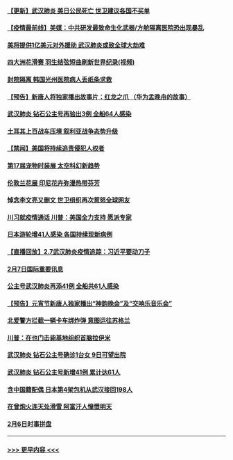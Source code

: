 #### [【更新】武汉肺炎 美日公民死亡 世卫建议各国不买单](../pages/prog202/a102770740.md?t=02082144) 
#### [【疫情最前线】美媒：中共研发最致命生化武器/方舱隔离医院恐出现暴乱](../pages/prog202/a102772439.md?t=02082144) 
#### [美将提供1亿美元对外援助 武汉肺炎或致全球大劫难](../pages/prog202/a102772361.md?t=02082144) 
#### [四大洲花滑赛 羽生结弦短曲刷新世界纪录(视频)](../pages/prog202/a102772341.md?t=02082144) 
#### [封院隔离 韩国光州医院病人丢纸条求救](../pages/prog202/a102772282.md?t=02082144) 
#### [【预告】新唐人将独家播出故事片：红龙之爪 （华为孟晚舟的故事）](../pages/prog202/a102767728.md?t=02082144) 
#### [武汉肺炎 钻石公主号再验出3例 全船64人感染](../pages/prog202/a102771726.md?t=02082144) 
#### [土耳其上百战车压境 叙利亚战争态势升级](../pages/prog202/a102772132.md?t=02082144) 
#### [【禁闻】美国将持续追责侵犯人权者](../pages/prog202/a102772042.md?t=02082144) 
#### [第17届宠物时装展 太空科幻新趋势](../pages/prog202/a102772033.md?t=02082144) 
#### [伦敦兰花展 印尼花卉弥漫热带芬芳](../pages/prog202/a102772026.md?t=02082144) 
#### [悼念李文亮又删文 世卫组织再次惹怒全球网友](../pages/prog202/a102771968.md?t=02082144) 
#### [川习就疫情通话 川普：美国全力支持 愿派专家](../pages/prog202/a102771930.md?t=02082144) 
#### [日本游轮增41人感染 各国持续现新病例](../pages/prog202/a102771912.md?t=02082144) 
#### [【直播回放】2.7武汉肺炎疫情追踪：习近平要动刀子](../pages/prog202/a102771649.md?t=02082144) 
#### [2月7日国际重要讯息](../pages/prog202/a102771747.md?t=02082144) 
#### [公主号武汉肺炎再添41例 全船共61人感染](../pages/prog202/a102771703.md?t=02082144) 
#### [【预告】元宵节新唐人独家播出“神韵晚会”及“交响乐音乐会”](../pages/prog202/a102767674.md?t=02082144) 
#### [北爱警方拦截一辆卡车绑炸弹 意图运往苏格兰](../pages/prog202/a102771609.md?t=02082144) 
#### [川普：在也门击毙基地组织首脑拉伊米](../pages/prog202/a102771528.md?t=02082144) 
#### [武汉肺炎 钻石公主号确诊1台女 9日可望出院](../pages/prog202/a102771518.md?t=02082144) 
#### [武汉肺炎 钻石公主号新增41例 累计达61人](../pages/prog202/a102771486.md?t=02082144) 
#### [含中国籍配偶 日本第4架包机从武汉接回198人](../pages/prog202/a102771472.md?t=02082144) 
#### [在曾炮火连天处滑雪 阿富汗人憧憬明天](../pages/prog202/a102771290.md?t=02082144) 
#### [2月6日时事拼盘](../pages/prog202/a102771225.md?t=02082144) 

----
#### [ >>> 更早内容 <<< ](../indexes/prog202-earlier.md)
